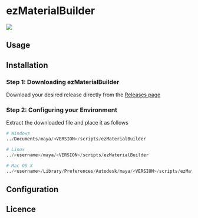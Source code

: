 # ezMaterialBuilder
![](https://img.shields.io/badge/LICENCE-MIT-blueviolet)

## Usage

## Installation
### Step 1: Downloading ezMaterialBuilder
Download your desired release directly from the  [Releases page](https://github.com/neutroro/ezMaterialBuilder/releases)

### Step 2: Configuring your Environment
Extract the downloaded file and place it as follows

```py
# Windows
../Documents/maya/<VERSION>/scripts/ezMaterialBuilder

# Linux
../<username>/maya/<VERSION>/scripts/ezMaterialBuilder

# Mac OS X
../<username>/Library/Preferences/Autodesk/maya/<VERSION>/scripts/ezMaterialBuilder
```

## Configuration

## Licence

